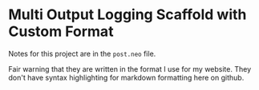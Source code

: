 # Multi Output Logging Scaffold with Custom Format

Notes for this project are in the `post.neo` file. 

Fair warning that they are written in the format
I use for my website. They don't have syntax 
highlighting for markdown formatting here on
github. 


